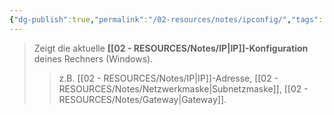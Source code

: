 ```yaml
---
{"dg-publish":true,"permalink":"/02-resources/notes/ipconfig/","tags":["windows/command"],"noteIcon":"","updated":"2025-08-26T16:35:04.000+02:00"}
---
```


>Zeigt die aktuelle **[[02 - RESOURCES/Notes/IP\|IP]]-Konfiguration** deines Rechners (Windows).  
>>z.B. [[02 - RESOURCES/Notes/IP\|IP]]-Adresse, [[02 - RESOURCES/Notes/Netzwerkmaske\|Subnetzmaske]], [[02 - RESOURCES/Notes/Gateway\|Gateway]].
